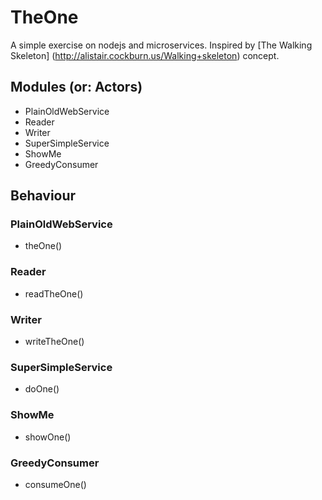 # TheOne
A simple exercise on nodejs and microservices. Inspired by [The Walking Skeleton] (http://alistair.cockburn.us/Walking+skeleton) concept.

## Modules (or: Actors)
 * PlainOldWebService
 * Reader
 * Writer
 * SuperSimpleService
 * ShowMe
 * GreedyConsumer


## Behaviour

### PlainOldWebService
* theOne()

### Reader
* readTheOne()

### Writer
* writeTheOne()

### SuperSimpleService
* doOne()

### ShowMe
* showOne()

### GreedyConsumer
* consumeOne()
